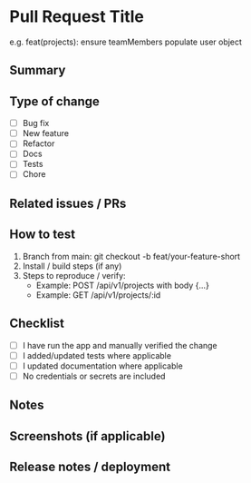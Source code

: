 # Pull Request Title
<!-- Provide a short, descriptive title: type(scope): short-description -->
e.g. feat(projects): ensure teamMembers populate user object

## Summary
<!-- 1-2 sentence summary of what this PR does -->

## Type of change
- [ ] Bug fix
- [ ] New feature
- [ ] Refactor
- [ ] Docs
- [ ] Tests
- [ ] Chore

## Related issues / PRs
<!-- Link to any related issue or PR numbers -->

## How to test
1. Branch from main: git checkout -b feat/your-feature-short
2. Install / build steps (if any)
3. Steps to reproduce / verify:
   - Example: POST /api/v1/projects with body {...}
   - Example: GET /api/v1/projects/:id

## Checklist
- [ ] I have run the app and manually verified the change
- [ ] I added/updated tests where applicable
- [ ] I updated documentation where applicable
- [ ] No credentials or secrets are included

## Notes
<!-- Any other notes for reviewers: env vars, DB migrations, backwards compatibility, performance concerns -->

## Screenshots (if applicable)
<!-- Attach screenshots or gifs -->

## Release notes / deployment
<!-- Any special release or deploy steps -->
